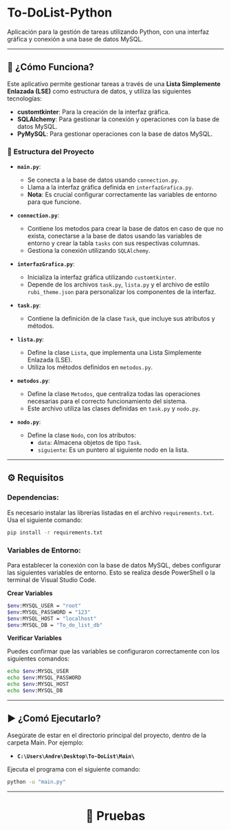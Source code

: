# To-DoList-Python

Aplicación para la gestión de tareas utilizando Python, con una interfaz gráfica y conexión a una base de datos MySQL.

---

## 🚀 **¿Cómo Funciona?**

Este aplicativo permite gestionar tareas a través de una **Lista Simplemente Enlazada (LSE)** como estructura de datos, y utiliza las siguientes tecnologías:

- **customtkinter**: Para la creación de la interfaz gráfica.
- **SQLAlchemy**: Para gestionar la conexión y operaciones con la base de datos MySQL.
- **PyMySQL**: Para gestionar operaciones con la base de datos MySQL.

### 📂 **Estructura del Proyecto**

- **`main.py`**:  
  - Se conecta a la base de datos usando `connection.py`.  
  - Llama a la interfaz gráfica definida en `interfazGrafica.py`.  
  - **Nota**: Es crucial configurar correctamente las variables de entorno para que funcione.
 
- **`connection.py`**:
  - Contiene los metodos para crear la base de datos en caso de que no exista, conectarse a la base de datos usando las variables de entorno y crear la tabla `tasks` con sus respectivas columnas.
  - Gestiona la conexión utilizando `SQLAlchemy`.

- **`interfazGrafica.py`**:  
  - Inicializa la interfaz gráfica utilizando `customtkinter`.  
  - Depende de los archivos `task.py`, `lista.py` y el archivo de estilo `rubi_theme.json` para personalizar los componentes de la interfaz.

- **`task.py`**:  
  - Contiene la definición de la clase `Task`, que incluye sus atributos y métodos.

- **`lista.py`**:  
  - Define la clase `Lista`, que implementa una Lista Simplemente Enlazada (LSE).  
  - Utiliza los métodos definidos en `metodos.py`.

- **`metodos.py`**:  
  - Define la clase `Metodos`, que centraliza todas las operaciones necesarias para el correcto funcionamiento del sistema.  
  - Este archivo utiliza las clases definidas en `task.py` y `nodo.py`.

- **`nodo.py`**:  
  - Define la clase `Nodo`, con los atributos:  
    - `data`: Almacena objetos de tipo `Task`.  
    - `siguiente`: Es un puntero al siguiente nodo en la lista.

---

## ⚙️ **Requisitos**

### Dependencias:
Es necesario instalar las librerías listadas en el archivo `requirements.txt`.  
Usa el siguiente comando:  
```bash
pip install -r requirements.txt
```

### Variables de Entorno:
Para establecer la conexión con la base de datos MySQL, debes configurar las siguientes variables de entorno. Esto se realiza desde PowerShell o la terminal de Visual Studio Code.

**Crear Variables**
```bash
$env:MYSQL_USER = "root"
$env:MYSQL_PASSWORD = "123"
$env:MYSQL_HOST = "localhost"
$env:MYSQL_DB = "To_do_list_db"
```

**Verificar Variables**

Puedes confirmar que las variables se configuraron correctamente con los siguientes comandos:
```bash
echo $env:MYSQL_USER
echo $env:MYSQL_PASSWORD
echo $env:MYSQL_HOST
echo $env:MYSQL_DB
```

---

## ▶️ **¿Comó Ejecutarlo?**

Asegúrate de estar en el directorio principal del proyecto, dentro de la carpeta Main.
Por ejemplo:

- **`C:\Users\Andre\Desktop\To-DoList\Main\`**

Ejecuta el programa con el siguiente comando:
```bash
python -u "main.py"
```

---

<div align="center">
  <h1> 🔎 Pruebas</h1>
  <br>
  
  <img src="https://github.com/user-attachments/assets/03076e97-14dc-4eb8-b3a0-f43a2afdbdcc" alt="">
  <img src="https://github.com/user-attachments/assets/dd5c2902-21f7-4fb9-bc33-4f36e95555b9" alt="">
  <img src="https://github.com/user-attachments/assets/3fb38f56-8edf-4ade-8e90-b70b1ead5bab" alt="">
  <img src="https://github.com/user-attachments/assets/d13c3d7e-9944-4426-b8af-d8512b6aa766" alt="">
  <img src="https://github.com/user-attachments/assets/1dd5c3c0-047f-4212-8697-971666aba81b" alt="">
  <img src="https://github.com/user-attachments/assets/e4de4eab-b4d4-4481-a1c9-6cb05346286e" alt="">
  <img src="https://github.com/user-attachments/assets/d3758028-c9e0-4a3c-803f-e9b6e43fbdca" alt="">
  <img src="https://github.com/user-attachments/assets/969148a8-c594-48db-96da-084933586627" alt="">
  <img src="https://github.com/user-attachments/assets/6db6f8d2-4359-448b-8f20-c02baca165ad" alt="">
  <img src="https://github.com/user-attachments/assets/d71031a3-5cfc-43a7-8cf0-12d3cf2ce3eb" alt="">
  <img src="https://github.com/user-attachments/assets/9bad600d-6f6d-4f50-b058-73ded12c5b9c" alt="">
  <img src="https://github.com/user-attachments/assets/02e24cb0-476b-442f-862b-28ec50b74446" alt="">
</div>


